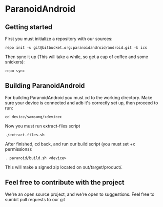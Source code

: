 ParanoidAndroid
===============

Getting started
---------------
First you must initialize a repository with our sources:

    repo init -u git@bitbucket.org:paranoidandroid/android.git -b ics

Then sync it up (This will take a while, so get a cup of coffee and some snickers):

    repo sync


Building ParanoidAndroid
------------------------

For building ParanoidAndroid you must cd to the working directory.
Make sure your device is connected and adb it's correctly set up, then proceed to run:

    cd device/samsung/<device>

Now you must run extract-files script

    ./extract-files.sh

After finished, cd back, and run our build script (you must set +x permissions):

    . paranoid/build.sh <device>


This will make a signed zip located on out/target/product/<device>.

Feel free to contribute with the project
----------------------------------------

We're an open source project, and we're open to suggestions. Feel free to sumbit pull requests to our git


